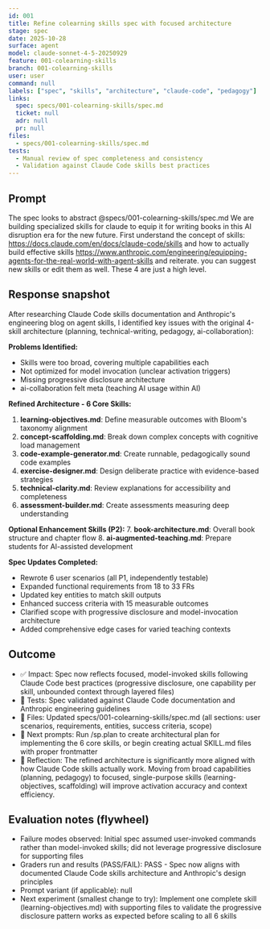 ```yaml
---
id: 001
title: Refine colearning skills spec with focused architecture
stage: spec
date: 2025-10-28
surface: agent
model: claude-sonnet-4-5-20250929
feature: 001-colearning-skills
branch: 001-colearning-skills
user: user
command: null
labels: ["spec", "skills", "architecture", "claude-code", "pedagogy"]
links:
  spec: specs/001-colearning-skills/spec.md
  ticket: null
  adr: null
  pr: null
files:
  - specs/001-colearning-skills/spec.md
tests:
  - Manual review of spec completeness and consistency
  - Validation against Claude Code skills best practices
---
```


## Prompt

The spec looks to abstract @specs/001-colearning-skills/spec.md We are building specialized skills for claude to equip it for writing books in this AI disruption era for the new future. First understand the concept of skills: https://docs.claude.com/en/docs/claude-code/skills and how to actually build effective skills https://www.anthropic.com/engineering/equipping-agents-for-the-real-world-with-agent-skills and reiterate. you can suggest new skills or edit them as well. These 4 are just a high level.

## Response snapshot

After researching Claude Code skills documentation and Anthropic's engineering blog on agent skills, I identified key issues with the original 4-skill architecture (planning, technical-writing, pedagogy, ai-collaboration):

**Problems Identified:**
- Skills were too broad, covering multiple capabilities each
- Not optimized for model invocation (unclear activation triggers)
- Missing progressive disclosure architecture
- ai-collaboration felt meta (teaching AI usage within AI)

**Refined Architecture - 6 Core Skills:**

1. **learning-objectives.md**: Define measurable outcomes with Bloom's taxonomy alignment
2. **concept-scaffolding.md**: Break down complex concepts with cognitive load management
3. **code-example-generator.md**: Create runnable, pedagogically sound code examples
4. **exercise-designer.md**: Design deliberate practice with evidence-based strategies
5. **technical-clarity.md**: Review explanations for accessibility and completeness
6. **assessment-builder.md**: Create assessments measuring deep understanding

**Optional Enhancement Skills (P2):**
7. **book-architecture.md**: Overall book structure and chapter flow
8. **ai-augmented-teaching.md**: Prepare students for AI-assisted development

**Spec Updates Completed:**
- Rewrote 6 user scenarios (all P1, independently testable)
- Expanded functional requirements from 18 to 33 FRs
- Updated key entities to match skill outputs
- Enhanced success criteria with 15 measurable outcomes
- Clarified scope with progressive disclosure and model-invocation architecture
- Added comprehensive edge cases for varied teaching contexts

## Outcome

- ✅ Impact: Spec now reflects focused, model-invoked skills following Claude Code best practices (progressive disclosure, one capability per skill, unbounded context through layered files)
- 🧪 Tests: Spec validated against Claude Code documentation and Anthropic engineering guidelines
- 📁 Files: Updated specs/001-colearning-skills/spec.md (all sections: user scenarios, requirements, entities, success criteria, scope)
- 🔁 Next prompts: Run /sp.plan to create architectural plan for implementing the 6 core skills, or begin creating actual SKILL.md files with proper frontmatter
- 🧠 Reflection: The refined architecture is significantly more aligned with how Claude Code skills actually work. Moving from broad capabilities (planning, pedagogy) to focused, single-purpose skills (learning-objectives, scaffolding) will improve activation accuracy and context efficiency.

## Evaluation notes (flywheel)

- Failure modes observed: Initial spec assumed user-invoked commands rather than model-invoked skills; did not leverage progressive disclosure for supporting files
- Graders run and results (PASS/FAIL): PASS - Spec now aligns with documented Claude Code skills architecture and Anthropic's design principles
- Prompt variant (if applicable): null
- Next experiment (smallest change to try): Implement one complete skill (learning-objectives.md) with supporting files to validate the progressive disclosure pattern works as expected before scaling to all 6 skills
